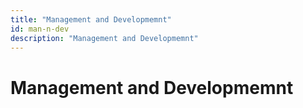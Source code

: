 ```yaml
---
title: "Management and Developmemnt"
id: man-n-dev
description: "Management and Developmemnt"
---
```


# Management and Developmemnt